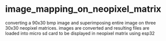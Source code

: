 # image_mapping_on_neopixel_matrix
converting a 90x30 bmp image and superimposing entire image on three 30x30 neopixel matrices.
images are converted and resulting files are loaded into micro sd card to be displayed in neopixel matrix using esp32
